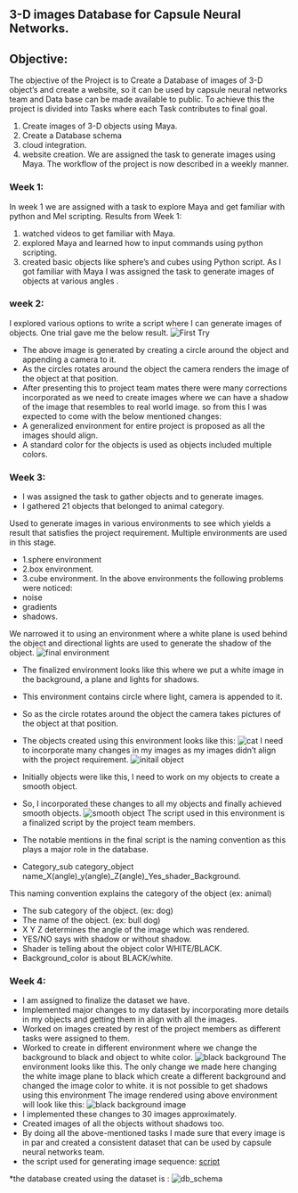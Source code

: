 ## 3-D images Database for Capsule Neural Networks.

## Objective: 
The objective of the Project is to Create a Database of images of 3-D object’s and create a website, so it can be used by capsule neural networks team and Data base can be made available to public.
To achieve this the project is divided into Tasks where each Task contributes to final goal.
1. Create images of 3-D objects using Maya.
2. Create a Database schema
3. cloud integration.
4. website creation.
We are assigned the task to generate images using Maya. The workflow of the project is now described in a weekly manner.

### Week 1: 
In week 1 we are assigned with a task to explore Maya and get familiar with python and Mel scripting.
Results from Week 1:
1. watched videos to get familiar with Maya.
2. explored Maya and learned how to input commands using python scripting.
3. created basic objects like sphere’s and cubes using Python script.
As I got familiar with Maya I was assigned the task to generate images of objects at various angles .
### week 2:
I explored various options to write a script where I can generate images of objects.
One trial gave me the below result.
![First Try](https://github.com/nikunjlad/3D-Object-Classification-Using-Capsule-Networks/blob/kaushik/Maya3D-Images-Dataset/kaushik/trex.png)
* The above image is generated by creating a circle around the object and appending a camera to it.
* As the circles rotates around the object the camera renders the image of the object at that position.
* After presenting this to project team mates there were many corrections incorporated as we need to create images where we can have a shadow of the image that resembles to real world image.
so from this I was expected to come with the below mentioned changes:
* A generalized environment for entire project is proposed as all the images should align.
* A standard color for the objects is used as objects included multiple colors.
### Week 3:
* I was assigned the task to gather objects and to generate images.
* I gathered 21 objects that belonged to animal category.

Used to generate images in various environments to see which yields a result that satisfies the project requirement.
Multiple environments are used in this stage.
* 1.sphere environment 
* 2.box environment.
* 3.cube environment.
In the above environments the following problems were noticed:
* noise
* gradients 
* shadows.

We narrowed it to using an environment where a white plane is used behind the object and directional lights are used to generate the shadow of the object.
![final environment](https://github.com/nikunjlad/3D-Object-Classification-Using-Capsule-Networks/blob/kaushik/Maya3D-Images-Dataset/kaushik/environment.PNG)
* The finalized environment looks like this where we put a white image in the background, a plane and lights for shadows.
* This environment contains circle where light, camera is appended to it.
* So as the circle rotates around the object the camera takes pictures of the object at that position.
* The objects created using this environment looks like this:
![cat](https://github.com/nikunjlad/3D-Object-Classification-Using-Capsule-Networks/blob/kaushik/Maya3D-Images-Dataset/kaushik/cat.png)
I need to incorporate many changes in my images as my images didn’t align with the project requirement.
![initail object](https://github.com/nikunjlad/3D-Object-Classification-Using-Capsule-Networks/blob/kaushik/Maya3D-Images-Dataset/kaushik/initial%20object.jpg)

* Initially objects were like this, I need to work on my objects to create a smooth object.
* So, I incorporated these changes to all my objects and finally achieved smooth objects.
![smooth object](https://github.com/nikunjlad/3D-Object-Classification-Using-Capsule-Networks/blob/kaushik/Maya3D-Images-Dataset/kaushik/smooth%20object.png)
The script used in this environment is a finalized script by the project team members.

* The notable mentions in the final script is the naming convention as this plays a major role in the database.
* Category_sub category_object name_X(angle)_y(angle)_Z(angle)_Yes_shader_Background.

This naming convention explains the category of the object (ex: animal)
* The sub category of the object. (ex: dog)
* The name of the object. (ex: bull dog)
* X Y Z determines the angle of the image which was rendered.
* YES/NO says with shadow or without shadow.
* Shader is telling about the object color WHITE/BLACK.
* Background_color is about BLACK/white.
### Week 4:
* I am assigned to finalize the dataset we have. 
* Implemented major changes to my dataset by incorporating more details in my objects and getting them in align with all the images.
* Worked on images created by rest of the project members as different tasks were assigned to them.
* Worked to create in different environment where we change the background to black and object to white color.
![black background](https://github.com/nikunjlad/3D-Object-Classification-Using-Capsule-Networks/blob/kaushik/Maya3D-Images-Dataset/kaushik/black%20bckgrnd.PNG)
The environment looks like this. The only change we made here changing the white image plane to black which create a different background and changed the image color to white.
it is not possible to get shadows using this environment
The image rendered using above environment will look like this:
![black background image](https://github.com/nikunjlad/3D-Object-Classification-Using-Capsule-Networks/blob/kaushik/Maya3D-Images-Dataset/kaushik/shire%20horse_X120_Y240_Z240_No.png)
* I implemented these changes to 30 images approximately.
* Created images of all the objects without shadows too.
* By doing all the above-mentioned tasks I made sure that every image is in par and created a consistent dataset that can be used by capsule neural networks team.
* the script used for generating image sequence:
[script](https://github.com/nikunjlad/3D-Object-Classification-Using-Capsule-Networks/blob/kaushik/Maya3D-Images-Dataset/kaushik/script.py)

*the database created using the dataset is :
![db_schema](https://github.com/nikunjlad/3D-Object-Classification-Using-Capsule-Networks/blob/kaushik/Maya3D-Images-Dataset/kaushik/DB_Schema.png)









 





